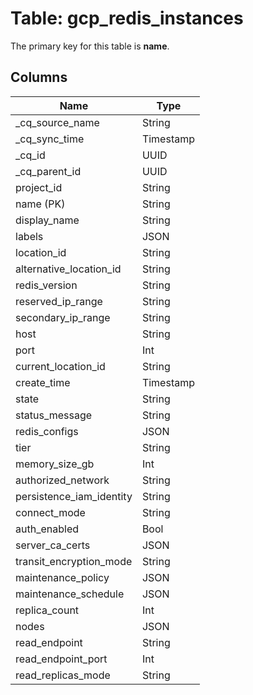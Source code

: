 # Table: gcp_redis_instances



The primary key for this table is **name**.



## Columns
| Name          | Type          |
| ------------- | ------------- |
|_cq_source_name|String|
|_cq_sync_time|Timestamp|
|_cq_id|UUID|
|_cq_parent_id|UUID|
|project_id|String|
|name (PK)|String|
|display_name|String|
|labels|JSON|
|location_id|String|
|alternative_location_id|String|
|redis_version|String|
|reserved_ip_range|String|
|secondary_ip_range|String|
|host|String|
|port|Int|
|current_location_id|String|
|create_time|Timestamp|
|state|String|
|status_message|String|
|redis_configs|JSON|
|tier|String|
|memory_size_gb|Int|
|authorized_network|String|
|persistence_iam_identity|String|
|connect_mode|String|
|auth_enabled|Bool|
|server_ca_certs|JSON|
|transit_encryption_mode|String|
|maintenance_policy|JSON|
|maintenance_schedule|JSON|
|replica_count|Int|
|nodes|JSON|
|read_endpoint|String|
|read_endpoint_port|Int|
|read_replicas_mode|String|